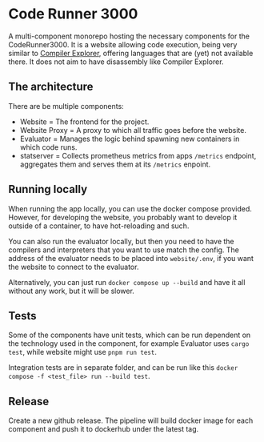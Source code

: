 # Code Runner 3000
A multi-component monorepo hosting the necessary components for the
CodeRunner3000. It is a website allowing code execution, being very similar to
[Compiler Explorer](https://godbolt.org/), offering languages that are (yet)
not available there. It does not aim to have disassembly like Compiler
Explorer.

## The architecture
There are be multiple components:
- Website = The frontend for the project.
- Website Proxy = A proxy to which all traffic goes before the website.
- Evaluator = Manages the logic behind spawning new containers in which code runs.
- statserver = Collects prometheus metrics from apps `/metrics` endpoint,
  aggregates them and serves them at its `/metrics` enpoint.

## Running locally

When running the app locally, you can use the docker compose provided. However,
for developing the website, you probably want to develop it outside of a
container, to have hot-reloading and such.

You can also run the evaluator locally, but then you need to have the compilers and interpreters
that you want to use match the config. The address of the evaluator needs to be
placed into `website/.env`, if you want the website to connect to the evaluator.

Alternatively, you can just run `docker compose up --build` and have it all without any work,
but it will be slower.

## Tests
Some of the components have unit tests, which can be run dependent on the technology
used in the component, for example Evaluator uses `cargo test`, while website might use
`pnpm run test`.

Integration tests are in separate folder, and can be run like this `docker
compose -f <test_file> run --build test`.

## Release
Create a new github release. The pipeline will build docker image for each component
and push it to dockerhub under the latest tag.
